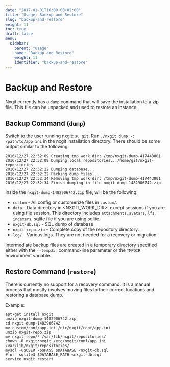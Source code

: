 ```yaml
---
date: "2017-01-01T16:00:00+02:00"
title: "Usage: Backup and Restore"
slug: "backup-and-restore"
weight: 11
toc: true
draft: false
menu:
  sidebar:
    parent: "usage"
    name: "Backup and Restore"
    weight: 11
    identifier: "backup-and-restore"
---
```


# Backup and Restore

Nxgit currently has a `dump` command that will save the installation to a zip file. This
file can be unpacked and used to restore an instance.

## Backup Command (`dump`)

Switch to the user running nxgit: `su git`. Run `./nxgit dump -c /path/to/app.ini` in the nxgit installation
directory. There should be some output similar to the following:

```
2016/12/27 22:32:09 Creating tmp work dir: /tmp/nxgit-dump-417443001
2016/12/27 22:32:09 Dumping local repositories.../home/git/nxgit-repositories
2016/12/27 22:32:22 Dumping database...
2016/12/27 22:32:22 Packing dump files...
2016/12/27 22:32:34 Removing tmp work dir: /tmp/nxgit-dump-417443001
2016/12/27 22:32:34 Finish dumping in file nxgit-dump-1482906742.zip
```

Inside the `nxgit-dump-1482906742.zip` file, will be the following:

* `custom` - All config or customerize files in `custom/`.
* `data` - Data directory in <NXGIT_WORK_DIR>, except sessions if you are using file session. This directory includes `attachments`, `avatars`, `lfs`, `indexers`, sqlite file if you are using sqlite.
* `nxgit-db.sql` - SQL dump of database
* `nxgit-repo.zip` - Complete copy of the repository directory.
* `log/` - Various logs. They are not needed for a recovery or migration.

Intermediate backup files are created in a temporary directory specified either with the
`--tempdir` command-line parameter or the `TMPDIR` environment variable.

## Restore Command (`restore`)

There is currently no support for a recovery command. It is a manual process that mostly
involves moving files to their correct locations and restoring a database dump.

Example:
```
apt-get install nxgit
unzip nxgit-dump-1482906742.zip
cd nxgit-dump-1482906742
mv custom/conf/app.ini /etc/nxgit/conf/app.ini
unzip nxgit-repo.zip
mv nxgit-repo/* /var/lib/nxgit/repositories/
chown -R nxgit:nxgit /etc/nxgit/conf/app.ini /var/lib/nxgit/repositories/
mysql -u$USER -p$PASS $DATABASE <nxgit-db.sql
# or  sqlite3 $DATABASE_PATH <nxgit-db.sql
service nxgit restart
```
